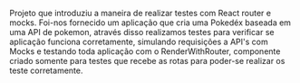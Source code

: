 Projeto que introduziu a maneira de realizar testes com React router e mocks. Foi-nos fornecido um aplicação que cria uma Pokedéx baseada em uma API de pokemon, através disso realizamos testes para verificar se aplicação funciona corretamente, simulando requisições a API's com Mocks e testando toda aplicação com o RenderWithRouter, componente criado somente para testes que recebe as rotas para poder-se realizar os teste corretamente.
